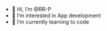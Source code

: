 - 👋 Hi, I’m @RR-P
- 👀 I’m interested in App development 
- 🌱 I’m currently learning to code

<!---
RR-P/RR-P is a ✨ special ✨ repository because its `README.md` (this file) appears on your GitHub profile.
You can click the Preview link to take a look at your changes.
--->
